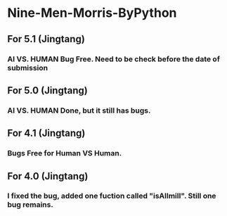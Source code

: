 # Nine-Men-Morris-ByPython
## For 5.1 (Jingtang)
### AI VS. HUMAN Bug Free. Need to be check before the date of submission
## For 5.0 (Jingtang)
### AI VS. HUMAN Done, but it still has bugs.
## For 4.1 (Jingtang)
### Bugs Free for Human VS Human.
## For 4.0 (Jingtang)
### I fixed the bug, added one fuction called "isAllmill". Still one bug remains.
